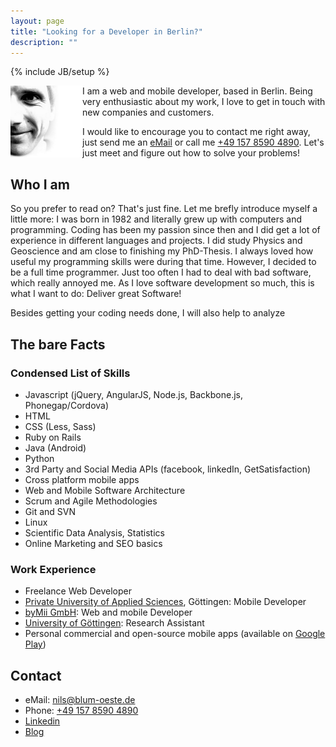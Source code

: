 ```yaml
---
layout: page
title: "Looking for a Developer in Berlin?"
description: ""
---
```

{% include JB/setup %}

<img src="/assets/images/portrait_bw.png"
style="width:115px;height:auto;float:left;"/>
I am a web and mobile developer, based in Berlin. Being very
enthusiastic about my work, I love to get in touch with new companies
and customers.

I would like to encourage you to contact me right away,
just send me an [eMail](mailto:nils@blum-oeste.de) or call me
[+49 157 8590 4890](tel:+4915785904890). Let's just meet and figure out
how to solve your problems!

## Who I am
So you prefer to read on? That's just fine. Let me brefly introduce myself a
little more: I was born in 1982 and literally grew up with computers and
programming. Coding has been my passion since then and I did get a lot
of experience in different languages and projects. I did study Physics
and Geoscience and am close to finishing my PhD-Thesis. I always loved
how useful my programming skills were during that time. However, I
decided to be a full time programmer. Just too often I had to deal with
bad software, which really annoyed me. As I love software development so
much, this is what I want to do: Deliver great Software!

Besides getting your coding needs done, I will also help to analyze

## The bare Facts
### Condensed List of Skills
- Javascript (jQuery, AngularJS, Node.js, Backbone.js, Phonegap/Cordova)
- HTML
- CSS (Less, Sass)
- Ruby on Rails
- Java (Android)
- Python
- 3rd Party and Social Media APIs (facebook, linkedIn, GetSatisfaction)
- Cross platform mobile apps
- Web and Mobile Software Architecture
- Scrum and Agile Methodologies
- Git and SVN
- Linux
- Scientific Data Analysis, Statistics
- Online Marketing and SEO basics

### Work Experience
- Freelance Web Developer
- [Private University of Applied Sciences](http://www.pfh.de/en/), Göttingen: Mobile Developer
- [byMii GmbH](http://www.bymii.de/): Web and mobile Developer
- [University of Göttingen](http://www.uni-goettingen.de/en/1.html): Research Assistant
- Personal commercial and open-source mobile apps (available on [Google
  Play](https://play.google.com/store/apps/developer?id=WebEndemics&hl=en))

## Contact
- eMail: [nils@blum-oeste.de](mailto:nils@blum-oeste.de)
- Phone: [+49 157 8590 4890](tel:+4915785904890)
- [Linkedin](http://www.linkedin.com/pub/nils-blum-oeste/45/161/19)
- [Blog](/)
